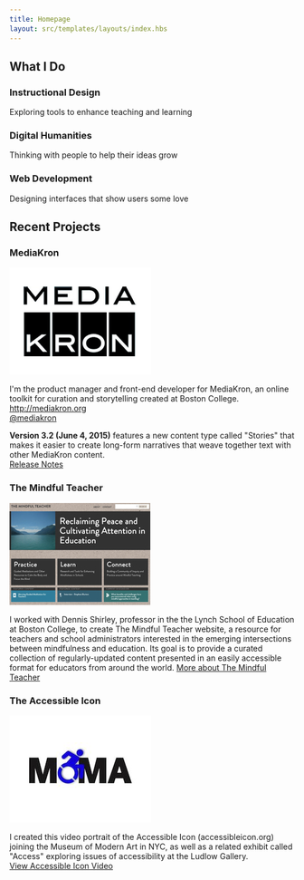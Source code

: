 ```yaml
---
title: Homepage
layout: src/templates/layouts/index.hbs
---
```


<div class="hero">
   <section>
       <div class="hero-boxes">
           <h2>What I Do</h2>
           <div class="flex-box"><h3>Instructional Design</h3>
               <p>Exploring tools to enhance teaching and learning</p>
           </div>
           <div class="flex-box"><h3>Digital Humanities</h3><p>Thinking with people to help their ideas grow</p></div>
           <div class="flex-box"><h3>Web Development</h3><p>Designing interfaces that show users some love</p></div>
       </div>
   </section>
</div>

<div class="recent">
<section>
   <h2>Recent Projects</h2>
    <div class="recent-boxes">
     	<div class="recent-box">
     	  <h3>MediaKron</h3>
     		<a href="http://mediakron.org"><img src="img/mediakron.jpg" alt="MediaKron Logo" class="img-responsive" /></a>
     		<p>I'm the product manager and front-end developer for MediaKron, an online toolkit for curation and storytelling created at Boston College.<br> <a href="http://mediakron.org">http://mediakron.org</a><br><a href="https://twitter.com/mediakron">@mediakron</a></p> 
     		 </p>
     		 <p><strong>Version 3.2 (June 4, 2015)</strong> features a new content type called "Stories" that makes it easier to create long-form narratives that weave together text with other MediaKron content. <a href="https://mediakron.bc.edu/help/32-release"><br>Release Notes</a></p>
     	</div>
     	<div class="recent-box">
     			<h3>The Mindful Teacher</h3>
     			<a href="http://www.bc.edu/offices/cte/projects/the-mindful-teacher.html"><img src="img/mindfulteacher.jpg" alt="" class="img-responsive" /></a>
     			<p>I worked with Dennis Shirley, professor in the the Lynch School of Education at Boston College, to create The Mindful Teacher website, a resource for teachers and school administrators interested in the emerging intersections between mindfulness and education. Its goal is to provide a curated collection of regularly-updated content presented in an easily accessible format for educators from around the world. 
     			<a href="http://www.bc.edu/content/bc/offices/ides/projects/2014/mindfulteacher.html">More about The Mindful Teacher </a></p>
     	</div>			
     	<div class="recent-box">
     		<h3>The Accessible Icon </h3>
     		<a href="https://vimeo.com/87352230"><img src="img/moma.jpg" alt="" class="img-responsive" /></a>
     		<p>I created this video portrait of the Accessible Icon (accessibleicon.org) joining the Museum of Modern Art in NYC, as well as a related exhibit called "Access" exploring issues of accessibility at the Ludlow Gallery.<br>
     		<a href="https://vimeo.com/87352230">View Accessible Icon Video</a></p>
     	</div>
     </div>
   </section>
</div>
